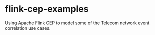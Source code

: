 # flink-cep-examples


Using Apache Flink CEP to model some of the Telecom network event correlation use cases. 

